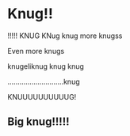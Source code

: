 # Knug!!
!!!!!
KNUG
KNug
knug
more knugss

Even more knugs

knugeliknug
knug knug

............................knug



KNUUUUUUUUUUG!

## Big knug!!!!!
